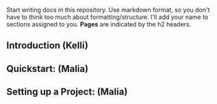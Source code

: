 Start writing docs in this repository. Use markdown format, so you don't have to think too much about formatting/structure. I'll add your name to sections assigned to you. **Pages** are indicated by the h2 headers.

## Introduction (Kelli)

## Quickstart: (Malia) 

## Setting up a Project: (Malia)
